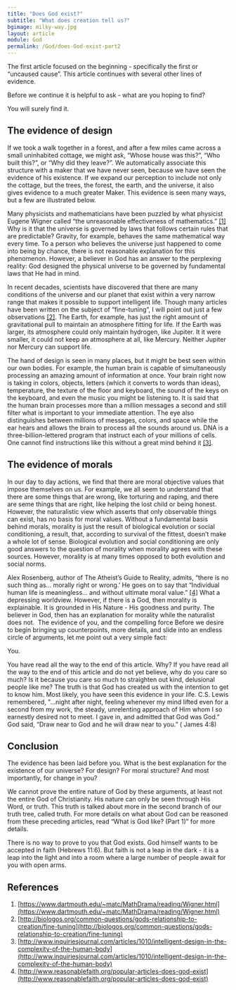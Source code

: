 ```yaml
---
title: "Does God exist?"
subtitle: "What does creation tell us?"
bgimage: milky-way.jpg
layout: article
module: God
permalink: /God/does-God-exist-part2
---
```


The first article focused on the beginning - specifically the first or “uncaused cause”. This article continues with several other lines of evidence.
 
Before we continue it is helpful to ask - what are you hoping to find?
 
You will surely find it.
 
## The evidence of design
If we took a walk together in a forest, and after a few miles came across a small uninhabited cottage, we might ask, “Whose house was this?”, “Who built this?”, or “Why did they leave?”. We automatically associate this structure with a maker that we have never seen, because we have seen the evidence of his existence. If we expand our perception to include not only the cottage, but the trees, the forest, the earth, and the universe, it also gives evidence to a much greater Maker. This evidence is seen many ways, but a few are illustrated below.
 
Many physicists and mathematicians have been puzzled by what physicist Eugene Wigner called “the unreasonable effectiveness of mathematics.” [[1]]({{page.permalink}}/#References) Why is it that the universe is governed by laws that follows certain rules that are predictable? Gravity, for example, behaves the same mathematical way every time. To a person who believes the universe just happened to come into being by chance, there is not reasonable explanation for this phenomenon. However, a believer in God has an answer to the perplexing reality: God designed the physical universe to be governed by fundamental laws that He had in mind.
 
In recent decades, scientists have discovered that there are many conditions of the universe and our planet that exist within a very narrow range that makes it possible to support intelligent life. Though many articles have been written on the subject of “fine-tuning”, I will point out just a few observations [[2]]({{page.permalink}}/#References). The Earth, for example, has just the right amount of gravitational pull to maintain an atmosphere fitting for life. If the Earth was larger, its atmosphere could only maintain hydrogen, like Jupiter. It it were smaller, it could not keep an atmosphere at all, like Mercury. Neither Jupiter nor Mercury can support life.
 
The hand of design is seen in many places, but it might be best seen within our own bodies. For example, the human brain is capable of simultaneously processing an amazing amount of information at once. Your brain right now is taking in colors, objects, letters (which it converts to words than ideas), temperature, the texture of the floor and keyboard, the sound of the keys on the keyboard, and even the music you might be listening to. It is said that the human brain processes more than a million messages a second and still filter what is important to your immediate attention. The eye also distinguishes between millions of messages, colors, and space while the ear hears and allows the brain to process all the sounds around us. DNA is a three-billion-lettered program that instruct each of your millions of cells. One cannot find instructions like this without a great mind behind it [[3]]({{page.permalink}}/#References).
 
## The evidence of morals
In our day to day actions, we find that there are moral objective values that impose themselves on us. For example, we all seem to understand that there are some things that are wrong, like torturing and raping, and there are seme things that are right, like helping the lost child or being honest. However, the naturalistic view which asserts that only observable things can exist, has no basis for moral values. Without a fundamental basis behind morals, morality is just the result of biological evolution or social conditioning, a result, that, according to survival of the fittest, doesn’t make a whole lot of sense. Biological evolution and social conditioning are only good answers to the question of morality when morality agrees with these sources. However, morality is at many times opposed to both evolution and social norms.
 
Alex Rosenberg, author of The Atheist’s Guide to Reality, admits, “there is no such thing as… morally right or wrong.’ He goes on to say that “Individual human life is meaningless… and without ultimate moral value.” [[4]]({{page.permalink}}/#References) What a depressing worldview. However, if there is a God, then morality is explainable.  It is grounded in His Nature - His goodness and purity. The believer in God, then has an explanation for morality while the naturalist does not.
​
The evidence of you, and the compelling force
Before we desire to begin bringing up counterpoints, more details, and slide into an endless circle of arguments, let me point out a very simple fact:
 
You.
 
You have read all the way to the end of this article. Why? If you have read all the way to the end of this article and do not yet believe, why do you care so much? Is it because you care so much to straighten out kind, delusional people like me? The truth is that God has created us with the intention to get to know him. Most likely, you have seen this evidence in your life. C.S. Lewis remembered, "...night after night, feeling whenever my mind lifted even for a second from my work, the steady, unrelenting approach of Him whom I so earnestly desired not to meet. I gave in, and admitted that God was God.” God said, “Draw near to God and he will draw near to you.” ( James 4:8)
 
## Conclusion
The evidence has been laid before you. What is the best explanation for the existence of our universe? For design? For moral structure? And most importantly, for change in you?
 
We cannot prove the entire nature of God by these arguments, at least not the entire God of Christianity. His nature can only be seen through His Word, or truth. This truth is talked about more in the second branch of our truth tree, called truth. For more details on what about God can be reasoned from these preceding articles, read “What is God like? (Part 1)” for more details.
 
There is no way to prove to you that God exists. God himself wants to be accepted in faith (Hebrews 11:6). But faith is not a leap in the dark - it is a leap into the light and into a room where a large number of people await for you with open arms.
 
## References <a id="References"></a>
1. [https://www.dartmouth.edu/~matc/MathDrama/reading/Wigner.html](https://www.dartmouth.edu/~matc/MathDrama/reading/Wigner.html)
2. [http://biologos.org/common-questions/gods-relationship-to-creation/fine-tuning](http://biologos.org/common-questions/gods-relationship-to-creation/fine-tuning)
3. [http://www.inquiriesjournal.com/articles/1010/intelligent-design-in-the-complexity-of-the-human-body](http://www.inquiriesjournal.com/articles/1010/intelligent-design-in-the-complexity-of-the-human-body)
4. [http://www.reasonablefaith.org/popular-articles-does-god-exist](http://www.reasonablefaith.org/popular-articles-does-god-exist)